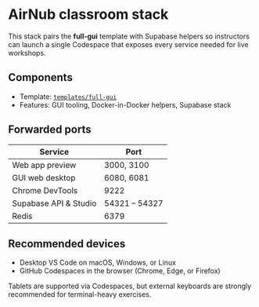 # AirNub classroom stack

This stack pairs the **full-gui** template with Supabase helpers so instructors can launch a single Codespace that exposes every service needed for live workshops.

## Components

- Template: [`templates/full-gui`](../../templates/full-gui)
- Features: GUI tooling, Docker-in-Docker helpers, Supabase stack

## Forwarded ports

| Service | Port |
| ------- | ---- |
| Web app preview | 3000, 3100 |
| GUI web desktop | 6080, 6081 |
| Chrome DevTools | 9222 |
| Supabase API & Studio | 54321 – 54327 |
| Redis | 6379 |

## Recommended devices

- Desktop VS Code on macOS, Windows, or Linux
- GitHub Codespaces in the browser (Chrome, Edge, or Firefox)

Tablets are supported via Codespaces, but external keyboards are strongly recommended for terminal-heavy exercises.
